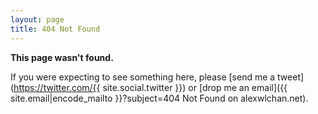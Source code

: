 ```yaml
---
layout: page
title: 404 Not Found
---
```


**This page wasn't found.**

If you were expecting to see something here, please [send me a tweet](https://twitter.com/{{ site.social.twitter }}) or [drop me an email]({{ site.email|encode_mailto }}?subject=404 Not Found on alexwlchan.net).
